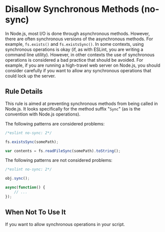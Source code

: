 # Disallow Synchronous Methods (no-sync)

In Node.js, most I/O is done through asynchronous methods. However, there are often synchronous versions of the asynchronous methods. For example, `fs.exists()` and `fs.existsSync()`. In some contexts, using synchronous operations is okay (if, as with ESLint, you are writing a command line utility). However, in other contexts the use of synchronous operations is considered a bad practice that should be avoided. For example, if you are running a high-travel web server on Node.js, you should consider carefully if you want to allow any synchronous operations that could lock up the server.

## Rule Details

This rule is aimed at preventing synchronous methods from being called in Node.js. It looks specifically for the method suffix "`Sync`" (as is the convention with Node.js operations).

The following patterns are considered problems:

```js
/*eslint no-sync: 2*/

fs.existsSync(somePath);

var contents = fs.readFileSync(somePath).toString();
```

The following patterns are not considered problems:

```js
/*eslint no-sync: 2*/

obj.sync();

async(function() {
    // ...
});
```

## When Not To Use It

If you want to allow synchronous operations in your script.
